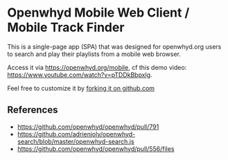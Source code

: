 # Openwhyd Mobile Web Client / Mobile Track Finder

This is a single-page app (SPA) that was designed for openwhyd.org users to search and play their playlists from a mobile web browser.

Access it via https://openwhyd.org/mobile, cf this demo video: https://www.youtube.com/watch?v=pTDDkBbpxlg.

Feel free to customize it by [forking it on github.com](https://github.com/openwhyd/openwhyd-mobile-web-client)

## References

- https://github.com/openwhyd/openwhyd/pull/791
- https://github.com/adrienjoly/openwhyd-search/blob/master/openwhyd-search.js
- https://github.com/openwhyd/openwhyd/pull/556/files
